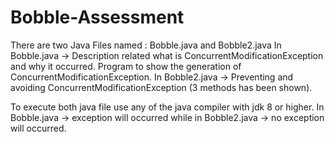# Bobble-Assessment
There are two Java Files named : Bobble.java and Bobble2.java
In Bobble.java -> Description related what is ConcurrentModificationException and why it occurred. Program to show the generation of ConcurrentModificationException.
In Bobble2.java -> Preventing and avoiding ConcurrentModificationException (3 methods has been shown).

To execute both java file use any of the java compiler with jdk 8 or higher.
In Bobble.java -> exception will occurred while in Bobble2.java -> no exception will occurred.
